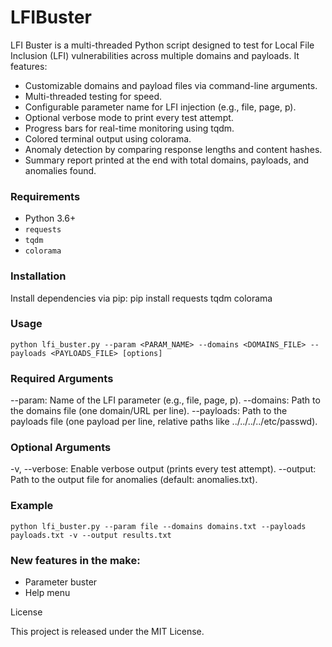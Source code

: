 # LFIBuster

LFI Buster is a multi-threaded Python script designed to test for Local File Inclusion (LFI) vulnerabilities across multiple domains and payloads. It features:
- Customizable domains and payload files via command-line arguments.
- Multi-threaded testing for speed.
- Configurable parameter name for LFI injection (e.g., file, page, p).
- Optional verbose mode to print every test attempt.
- Progress bars for real-time monitoring using tqdm.
- Colored terminal output using colorama.
- Anomaly detection by comparing response lengths and content hashes.
- Summary report printed at the end with total domains, payloads, and anomalies found.

### Requirements
- Python 3.6+
- ```requests```
- ```tqdm```
- ```colorama```

### Installation

Install dependencies via pip:
pip install requests tqdm colorama

### Usage
```
python lfi_buster.py --param <PARAM_NAME> --domains <DOMAINS_FILE> --payloads <PAYLOADS_FILE> [options]
```
### Required Arguments
--param: Name of the LFI parameter (e.g., file, page, p).
--domains: Path to the domains file (one domain/URL per line).
--payloads: Path to the payloads file (one payload per line, relative paths like ../../../../etc/passwd).

### Optional Arguments
-v, --verbose: Enable verbose output (prints every test attempt).
--output: Path to the output file for anomalies (default: anomalies.txt).

### Example
```
python lfi_buster.py --param file --domains domains.txt --payloads payloads.txt -v --output results.txt
```
### New features in the make:
- Parameter buster
- Help menu 

License

This project is released under the MIT License.

